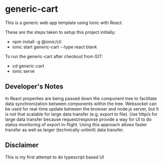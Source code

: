 # generic-cart

This is a generic web app template using Ionic with React.

These are the steps taken to setup this project initially:

- npm install -g @ionic/cli
- ionic start generic-cart --type react blank

To run the generic-cart after checkout from GIT:

- cd generic-cart
- ionic serve

## Developer's Notes

In React properties are being passed down the component tree to facilitate data synchronization between components within the tree. Websocket can be used for real-time update between the browser and node.js server, but it is not that scalable for large data transfer (e.g. export to file). Use http/s for large data transfer because request/response provide a way for UI to do status monitoring of export in-flight. Using this approach allows faster transfer as well as larger (technically unlimit) data transfer.

## Disclaimer

This is my first attempt to do typescript based UI

